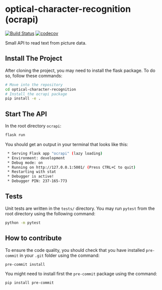 # optical-character-recognition (ocrapi)

[![Build Status](https://travis-ci.org/CY-Tech-NLP-DL-UC/optical-character-recognition.svg?branch=main)](https://travis-ci.org/CY-Tech-NLP-DL-UC/optical-character-recognition)
[![codecov](https://codecov.io/gh/CY-Tech-NLP-DL-UC/optical-character-recognition/branch/main/graph/badge.svg)](https://codecov.io/gh/CY-Tech-NLP-DL-UC/optical-character-recognition)

Small API to read text from picture data.

## Install The Project

After cloning the project, you may need to install the flask package. To do so, follow these commands:

```sh
# Move into the repository
cd optical-character-recognition
# Install the ocrapi package
pip install -e .
```

## Start The API

In the root directory `ocrapi`:

```sh
flask run
```

You should get an output in your terminal that looks like this:

```sh
 * Serving Flask app "ocrapi" (lazy loading)
 * Environment: development
 * Debug mode: on
 * Running on http://127.0.0.1:5001/ (Press CTRL+C to quit)
 * Restarting with stat
 * Debugger is active!
 * Debugger PIN: 237-165-773
```

## Tests

Unit tests are written in the `tests/` directory. You may run `pytest` from the root directory using the following command:

```sh
python -m pytest
```

## How to contribute

To ensure the code quality, you should check that you have installed `pre-commit` in your `.git` folder using the command:

```sh
pre-commit install
```

You might need to install first the `pre-commit` package using the command:

```sh
pip install pre-commit
```
